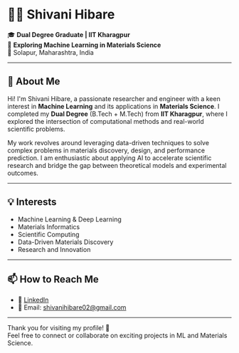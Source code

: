 # 👩‍🔬 Shivani Hibare

🎓 **Dual Degree Graduate | IIT Kharagpur**  
🔬 **Exploring Machine Learning in Materials Science**  
📍 Solapur, Maharashtra, India  

---

## 👋 About Me

Hi! I'm Shivani Hibare, a passionate researcher and engineer with a keen interest in **Machine Learning** and its applications in **Materials Science**. I completed my **Dual Degree** (B.Tech + M.Tech) from **IIT Kharagpur**, where I explored the intersection of computational methods and real-world scientific problems.

My work revolves around leveraging data-driven techniques to solve complex problems in materials discovery, design, and performance prediction. I am enthusiastic about applying AI to accelerate scientific research and bridge the gap between theoretical models and experimental outcomes.

---

## 💡 Interests

- Machine Learning & Deep Learning  
- Materials Informatics  
- Scientific Computing  
- Data-Driven Materials Discovery  
- Research and Innovation  

---

## 📫 How to Reach Me

- 🔗 [LinkedIn](https://www.linkedin.com/in/shivani-hibare-33016324a/)  
- 📧 Email: shivanihibare02@gmail.com  

---

Thank you for visiting my profile! 🌱  
Feel free to connect or collaborate on exciting projects in ML and Materials Science.
